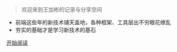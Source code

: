 

> 欢迎来到王加彬的记录与分享空间

- 前端这些年的新技术铺天盖地，各种框架、工具层出不穷眼花缭乱
- 夯实的基础才是学习新技术的基石

[开始阅读](#main)
<!-- [点击打赏](https://github.com/jhildenbiddle/docsify-themeable) -->
